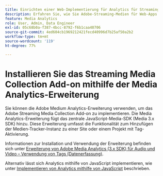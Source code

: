 ```yaml
---
title: Einrichten einer Web-Implementierung für Analytics für Streaming-Medien
description: Erfahren Sie, wie Sie Adobe-Streaming-Medien für Web-Apps implementieren.
feature: Media Analytics
role: User, Admin, Data Engineer
exl-id: 05c68b0a-f387-4bcc-8792-f6b1caa40706
source-git-commit: 4ed604cb1969212421fecd40996d7b25af50a2b2
workflow-type: tm+mt
source-wordcount: '119'
ht-degree: 77%

---
```


# Installieren Sie das Streaming Media Collection Add-on mithilfe der Media Analytics-Erweiterung

Sie können die Adobe Medium Analytics-Erweiterung verwenden, um das Adobe Streaming Media Collection Add-on zu implementieren. Die Media Analytics-Erweiterung fügt das zentrale JavaScript-Media-SDK (Media 3.x SDK) hinzu. Diese Erweiterung umfasst die Funktionalität zum Hinzufügen der Medien-Tracker-Instanz zu einer Site oder einem Projekt mit Tag-Aktivierung.

Informationen zur Installation und Verwendung der Erweiterung befinden sich unter [Erweiterung von Adobe Media Analytics (3.x SDK) für Audio und Video – Verwendung von Tags (Datenerfassung)](https://experienceleague.adobe.com/docs/experience-platform/tags/extensions/adobe/media-analytics-3x/overview.html?lang=de).

Alternativ lässt sich Analytics mithilfe von JavaScript implementieren, wie unter [Implementieren von Analytics mithilfe von JavaScript](/help/implementation/media-sdk/setup/web-implementation.md) beschrieben.
